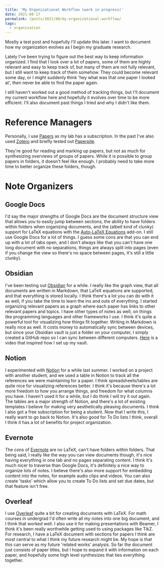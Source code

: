 ```yaml
---
title: 'My Organizational Workflow (work in progress)'
date: 2021-08-17
permalink: /posts/2021/08/my-organizational-workflow/
tags:
  - organization
---
```


Mostly a test post and hopefully I'll update this later. I want to document how my organization evolves as I begin my graduate research.

Lately I've been trying to figure out the best way to keep information organized. I find that I look over a lot of papers, some of them are highly relevant and easy to keep track of, but many of them are not fully relevant, but I still want to keep track of them somehow. They could become relevant some day, or I might suddenly think 'hey what was that one paper I looked at', then never be able to find the paper again.

I still haven't worked out a good method of tracking things, but I'll document my current workflow here and hopefully it evolves over time to be more efficient. I'll also document past things I tried and why I didn't like them.

Reference Managers
======
Personally, I use [Papers](https://www.papersapp.com/) as my lab has a subscription. In the past I've also used [Zotero](https://www.zotero.org/) and briefly tested out [Paperpile](https://paperpile.com/).

They're good for reading and marking up papers, but not as much for synthesizing overviews of groups of papers. While it is possible to group papers in folders, it doesn't feel like enough. I probably need to take more time to better organize these folders, though.

Note Organizers
======

Google Docs
------
I'd say the major strengths of Google Docs are the document structure view that allows you to easily jump between sections, the ability to have folders within folders when organizing documents, and the (albeit kind of clunky) support for LaTeX equations with the [Auto-LaTeX Equations](https://workspace.google.com/marketplace/app/autolatex_equations/850293439076) add-on. I still use Google Docs for a lot of things. I guess some cons are that you can end up with a lot of tabs open, and I don't always like that you can't have one long document with no separations, things are always split into pages (even if you change the view so there's no space between pages, it's still a little clunky).

Obsidian
------
I've been testing out [Obsidian](https://obsidian.md/) for a while. I really like the graph view, that all documents are written in Markdown, that LaTeX equations are supported, and that everything is stored locally. I think there's a lot you can do with it as well, if you take the time to learn the ins and outs of everything. I started organizing relevant papers as a graph where each paper has links to other relevant papers and topics. I have other types of notes as well, on things like programming languages and other frameworks I use. I think it's quite a powerful tool for visualizing how things fit together. Writing in Markdown is really nice as well. It costs money to automatically sync between devices, but since your Obsidian vault is just a folder on your computer, I simply created a GitHub repo so I can sync between different computers. [Here](https://www.youtube.com/watch?v=txsScSC53-8) is a video that inspired how I set up my vault.

Notion
------
I experimented with [Notion](https://www.notion.so/) for a while last summer. I worked on a project with another student, and we used a table in Notion to track all the references we were maintaining for a paper. I think spreadsheets/tables are quite nice for visualizing references better. I think it's because there's a lot more freedom to how you arrange things, and freedom for what columns you have. I haven't used it for a while, but I do think I will try it out again. The tables are a major strength of Notion, and there's a lot of existing templates I believe for making very aesthetically pleasing documents. I think I also got a free subscription for being a student. Now that I write this, I really want to go back to Notion. It's also good for To Do lists I think, overall I think it has a lot of benefits for project organization.

Evernote
------
The cons of [Evernote](https://www.evernote.com/) are no LaTeX, can't have folders within folders. That being said, I really like the way you can view documents though, it's nice having everything in one tab and no pages separating content. I think it's much nicer to traverse than Google Docs, it's definitely a nice way to organize lots of notes. I believe there's also more support for embedding content into the notes, for example audio clips and videos. You can also create 'tasks' which allow you to create To Do lists and set due dates, but that feature isn't free.

Overleaf
------
I use [Overleaf](https://www.overleaf.com/) quite a bit for creating documents with LaTeX. For math courses in undergrad I'd often write all my notes into one big document, and I think that worked well. I also use it for making presentations with Beamer, I think it's been really worthwhile getting used to using packages like TikZ. For research, I have a LaTeX document with sections for papers I think are most central to what I think my future research might be. My hope is that this can serve as my future 'related works' analysis. So far the document just consists of paper titles, but I hope to expand it with information on each paper, and hopefully some high level synthesizes that ties everything together.
